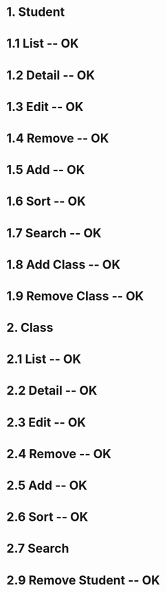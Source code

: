 # 1. Student
#   1.1 List -- OK
#   1.2 Detail -- OK
#   1.3 Edit -- OK
#   1.4 Remove -- OK
#   1.5 Add -- OK
#   1.6 Sort -- OK
#   1.7 Search -- OK
#   1.8 Add Class -- OK
#   1.9 Remove Class -- OK

# 2. Class
#   2.1 List -- OK
#   2.2 Detail -- OK
#   2.3 Edit -- OK
#   2.4 Remove -- OK
#   2.5 Add -- OK
#   2.6 Sort -- OK
#   2.7 Search
#   2.9 Remove Student -- OK